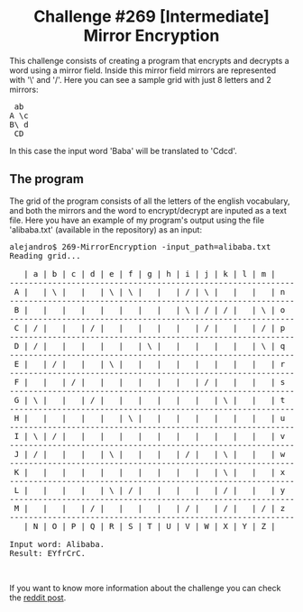<h1 align="center"> Challenge #269 [Intermediate] Mirror Encryption </h1>

This challenge consists of creating a program that encrypts and decrypts a
word using a mirror field. Inside this mirror field mirrors are represented
with '\\' and '/'. Here you can see a sample grid with just 8 letters and 2 
mirrors:
<pre>
 ab
A \c
B\ d
 CD
</pre>
   
In this case the input word 'Baba' will be translated to 'Cdcd'.<br>

<h2> The program </h2>

The grid of the program consists of all the letters of the english vocabulary,
and both the mirrors and the word to encrypt/decrypt are inputed as a text file. 
Here you have an example of my program's output using the file
'alibaba.txt' (available in the repository) as an input:

<pre>alejandro$ 269-MirrorEncryption -input_path=alibaba.txt
Reading grid...

   | a | b | c | d | e | f | g | h | i | j | k | l | m |  
------------------------------------------------------------
 A |   | \ |   |   | \ | \ |   |   | / | \ |   |   |   | n
------------------------------------------------------------
 B |   |   |   |   |   |   |   |   | \ | / | / |   | \ | o
------------------------------------------------------------
 C | / |   |   | / |   |   |   |   |   | / |   |   | / | p
------------------------------------------------------------
 D | / |   |   |   |   |   | \ |   |   |   |   |   | \ | q
------------------------------------------------------------
 E |   | / |   |   | \ |   |   |   |   |   |   |   |   | r
------------------------------------------------------------
 F |   |   | / |   |   |   |   |   |   | / |   |   |   | s
------------------------------------------------------------
 G | \ |   |   | / |   |   |   |   |   |   | \ |   |   | t
------------------------------------------------------------
 H |   |   |   |   |   | \ |   |   |   |   |   |   |   | u
------------------------------------------------------------
 I | \ | / |   |   |   |   |   |   |   |   |   |   |   | v
------------------------------------------------------------
 J | / |   |   |   | \ |   |   |   | / |   | \ |   |   | w
------------------------------------------------------------
 K |   |   |   |   |   |   |   |   |   |   | \ |   |   | x
------------------------------------------------------------
 L |   |   |   |   | \ | / |   |   |   |   | / |   |   | y
------------------------------------------------------------
 M |   |   |   | / |   |   |   |   | / |   | / |   | / | z
------------------------------------------------------------
   | N | O | P | Q | R | S | T | U | V | W | X | Y | Z |  

Input word: Alibaba.
Result: EYfrCrC.</pre><br>

If you want to know more information about the challenge you can check the [reddit post](https://www.reddit.com/r/dailyprogrammer/comments/4m3ddb/20160601_challenge_269_intermediate_mirror/).
